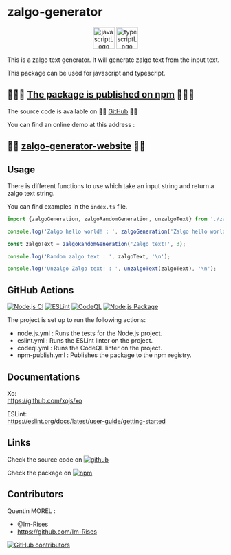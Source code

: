 # zalgo-generator

<p align="center">
    <img src="https://img.shields.io/badge/JavaScript-323330?style=for-the-badge&logo=javascript&logoColor=F7DF1E" alt="javascriptLogo" style="height:50px;">
    <img src="https://img.shields.io/badge/TypeScript-007ACC?style=for-the-badge&logo=typescript&logoColor=white" alt="typescriptLogo" style="height:50px;">
</p>

This is a zalgo text generator. It will generate zalgo text from the input text.

This package can be used for javascript and typescript.

## 🚀🚀🚀 [The package is published on npm](https://www.npmjs.com/package/video-stream-ascii) 🚀🚀🚀

The source code is available on 🚀🚀 [GitHub](https://github.com/Im-Rises/zalgo-generator) 🚀🚀

You can find an online demo at this address :

## 🚀🚀 [zalgo-generator-website](https://github.com/Im-Rises/zalgo-generator-website) 🚀🚀

## Usage

There is different functions to use which take an input string and return a zalgo text string.

You can find examples in the `index.ts` file.

```ts
import {zalgoGeneration, zalgoRandomGeneration, unzalgoText} from './zalgo-generator';

console.log('Zalgo hello world! : ', zalgoGeneration('Zalgo hello world!', 1, 1, 1), '\n');

const zalgoText = zalgoRandomGeneration('Zalgo text!', 3);

console.log('Random zalgo text : ', zalgoText, '\n');

console.log('Unzalgo Zalgo text! : ', unzalgoText(zalgoText), '\n');
```

## GitHub Actions

[![Node.js CI](https://github.com/Im-Rises/zalgo-generator/actions/workflows/node.js.yml/badge.svg?branch=main)](https://github.com/Im-Rises/zalgo-generator/actions/workflows/node.js.yml)
[![ESLint](https://github.com/Im-Rises/zalgo-generator/actions/workflows/eslint.yml/badge.svg?branch=main)](https://github.com/Im-Rises/zalgo-generator/actions/workflows/eslint.yml)
[![CodeQL](https://github.com/Im-Rises/zalgo-generator/actions/workflows/codeql.yml/badge.svg?branch=main)](https://github.com/Im-Rises/zalgo-generator/actions/workflows/codeql.yml)
[![Node.js Package](https://github.com/Im-Rises/zalgo-generator/actions/workflows/npm-publish.yml/badge.svg)](https://github.com/Im-Rises/zalgo-generator/actions/workflows/npm-publish.yml)

The project is set up to run the following actions:

- node.js.yml : Runs the tests for the Node.js project.
- eslint.yml : Runs the ESLint linter on the project.
- codeql.yml : Runs the CodeQL linter on the project.
- npm-publish.yml : Publishes the package to the npm registry.

## Documentations

Xo:  
<https://github.com/xojs/xo>

ESLint:  
<https://eslint.org/docs/latest/user-guide/getting-started>

## Links

Check the source code
on [![github](https://user-images.githubusercontent.com/59691442/223556058-6244e346-8117-43cd-97c6-bf68611bf286.svg)](https://github.com/im-rises/zalgo-generator)

Check the package
on [![npm](https://user-images.githubusercontent.com/59691442/223556055-4e9ef014-79d4-4136-ac07-b837b49066c8.svg)](https://www.npmjs.com/package/zalgo-generator)

## Contributors

Quentin MOREL :

- @Im-Rises
- <https://github.com/Im-Rises>

[![GitHub contributors](https://contrib.rocks/image?repo=Im-Rises/zalgo-generator)](https://github.com/Im-Rises/zalgo-generator/graphs/contributors)
